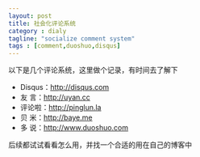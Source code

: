 ```yaml
---
layout: post
title: 社会化评论系统
category : dialy
tagline: "socialize comment system"
tags : [comment,duoshuo,disqus]
---
```


以下是几个评论系统，这里做个记录，有时间去了解下
- Disqus：http://disqus.com
- 友  言：http://uyan.cc
- 评论啦：http://pinglun.la
- 贝  米：http://baye.me
- 多  说：http://www.duoshuo.com

后续都试试看看怎么用，并找一个合适的用在自己的博客中